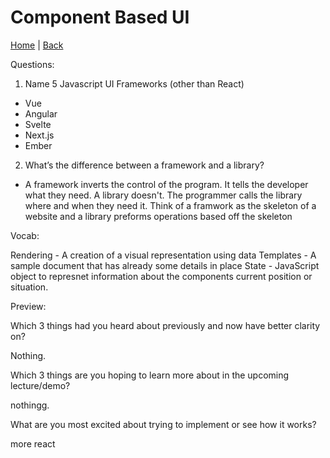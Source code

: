 # Component Based UI

[Home](/README.md) | [Back](/401-main/401TableofContents.md)

Questions:


1. Name 5 Javascript UI Frameworks (other than React)
  - Vue
  - Angular
  - Svelte
  - Next.js
  - Ember


2. What’s the difference between a framework and a library?
  - A framework inverts the control of the program. It tells the developer what they need. A library doesn't. The programmer calls the library where and when they need it.
  Think of a framwork as the skeleton of a website and a library preforms operations based off the skeleton


Vocab:

Rendering - A creation of a visual representation using data
Templates - A sample document that has already some details in place
State - JavaScript object to represnet information about the components current position or situation.


Preview:

Which 3 things had you heard about previously and now have better clarity on?

Nothing. 

Which 3 things are you hoping to learn more about in the upcoming lecture/demo?

nothingg.


What are you most excited about trying to implement or see how it works?

more react
